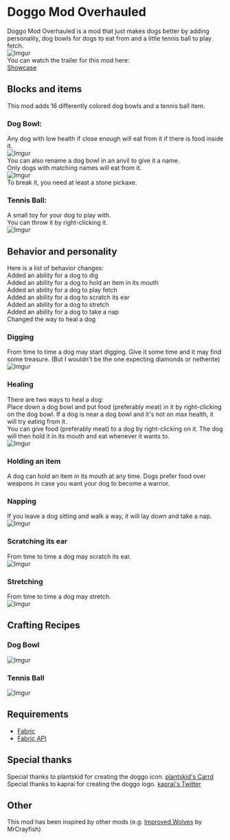 # **Doggo Mod Overhauled**
Doggo Mod Overhauled is a mod that just makes dogs better by adding personality, dog bowls for dogs to eat from and a little tennis ball to play fetch.  
![Imgur](https://imgur.com/qZty4EZ.jpg)  
You can watch the trailer for this mod here:  
[Showcase](https://www.youtube.com/embed/CWsDT5YdyUA?wmode=transparent "Showcase")

## **Blocks and items**
This mod adds 16 differently colored dog bowls and a tennis ball item.

### Dog Bowl:
Any dog with low health if close enough will eat from it if there is food inside it.  
![Imgur](https://imgur.com/iMvgNuW.jpg)  
You can also rename a dog bowl in an anvil to give it a name.  
Only dogs with matching names will eat from it.  
![Imgur](https://imgur.com/kl5F8aP.jpg)  
To break it, you need at least a stone pickaxe.

### Tennis Ball:
A small toy for your dog to play with.  
You can throw it by right-clicking it.  
![Imgur](https://imgur.com/nOkmCKj.jpg)

## **Behavior and personality**
Here is a list of behavior changes:  
Added an ability for a dog to dig  
Added an ability for a dog to hold an item in its mouth  
Added an ability for a dog to play fetch  
Added an ability for a dog to scratch its ear  
Added an ability for a dog to stretch  
Added an ability for a dog to take a nap  
Changed the way to heal a dog

### Digging
From time to time a dog may start digging. Give it some time and it may find some treasure. (But I wouldn't be the one expecting diamonds or netherite)  
![Imgur](https://imgur.com/AmWuH4n.jpg)  

### Healing
There are two ways to heal a dog:  
Place down a dog bowl and put food (preferably meat) in it by right-clicking on the dog bowl. If a dog is near a dog bowl and it's not on max health, it will try eating from it.  
You can give food (preferably meat) to a dog by right-clicking on it. The dog will then hold it in its mouth and eat whenever it wants to.  
![Imgur](https://imgur.com/mO8guVw.jpg)  

### Holding an item
A dog can hold an item in its mouth at any time. Dogs prefer food over weapons in case you want your dog to become a warrior.
### Napping
If you leave a dog sitting and walk a way, it will lay down and take a nap.  
![Imgur](https://imgur.com/meL0KBD.jpg)  

### Scratching its ear
From time to time a dog may scratch its ear.  
![Imgur](https://imgur.com/5oSn0dm.jpg)  

### Stretching
From time to time a dog may stretch.  
![Imgur](https://imgur.com/VqhcrlT.jpg)  

## **Crafting Recipes**
### Dog Bowl
![Imgur](https://imgur.com/oRQNaZp.jpg)

### Tennis Ball
![Imgur](https://imgur.com/IZG15Qq.jpg)

## **Requirements**
- [Fabric](https://fabricmc.net/use/ "Fabric")
- [Fabric API](https://www.curseforge.com/minecraft/mc-mods/fabric-api "Fabric API")

## **Special thanks**
Special thanks to plantskid for creating the doggo icon. [plantskid's Carrd](https://plantskid.carrd.co "plantskid's Carrd")  
Special thanks to kaprai for creating the doggo logo. [kaprai's Twitter](https://twitter.com/kapraicraft "kaprai's Twitter")

## **Other**
This mod has been inspired by other mods (e.g. [Improved Wolves](https://mrcrayfish.com/mods?id=improvedwolves "Improved Wolves") by MrCrayfish)

